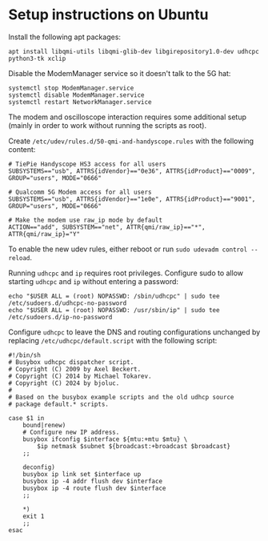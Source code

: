 # Setup instructions on Ubuntu

Install the following apt packages:

```
apt install libqmi-utils libqmi-glib-dev libgirepository1.0-dev udhcpc python3-tk xclip
```

Disable the ModemManager service so it doesn't talk to the 5G hat:

```
systemctl stop ModemManager.service
systemctl disable ModemManager.service
systemctl restart NetworkManager.service
```

The modem and oscilloscope interaction requires some additional setup (mainly in order to work without running the scripts as root).

Create `/etc/udev/rules.d/50-qmi-and-handyscope.rules` with the following content:

```
# TiePie Handyscope HS3 access for all users
SUBSYSTEMS=="usb", ATTRS{idVendor}=="0e36", ATTRS{idProduct}=="0009", GROUP="users", MODE="0666"

# Qualcomm 5G Modem access for all users
SUBSYSTEMS=="usb", ATTRS{idVendor}=="1e0e", ATTRS{idProduct}=="9001", GROUP="users", MODE="0666"

# Make the modem use raw_ip mode by default
ACTION=="add", SUBSYSTEM=="net", ATTR{qmi/raw_ip}=="*", ATTR{qmi/raw_ip}="Y"
```

To enable the new udev rules, either reboot or run `sudo udevadm control --reload`.

Running `udhcpc` and `ip` requires root privileges. Configure sudo to allow starting `udhcpc` and `ip` without entering a password:

```
echo "$USER ALL = (root) NOPASSWD: /sbin/udhcpc" | sudo tee /etc/sudoers.d/udhcpc-no-password
echo "$USER ALL = (root) NOPASSWD: /usr/sbin/ip" | sudo tee /etc/sudoers.d/ip-no-password
```

Configure `udhcpc` to leave the DNS and routing configurations unchanged by replacing `/etc/udhcpc/default.script` with the following script:

```
#!/bin/sh
# Busybox udhcpc dispatcher script.
# Copyright (C) 2009 by Axel Beckert.
# Copyright (C) 2014 by Michael Tokarev.
# Copyright (C) 2024 by bjoluc.
#
# Based on the busybox example scripts and the old udhcp source
# package default.* scripts.

case $1 in
    bound|renew)
	# Configure new IP address.
	busybox ifconfig $interface ${mtu:+mtu $mtu} \
	    $ip netmask $subnet ${broadcast:+broadcast $broadcast}
	;;

    deconfig)
	busybox ip link set $interface up
	busybox ip -4 addr flush dev $interface
	busybox ip -4 route flush dev $interface
	;;

    *)
	exit 1
	;;
esac
```
